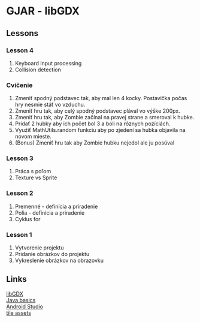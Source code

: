 # GJAR - libGDX
## Lessons
### Lesson 4
1. Keyboard input processing
1. Collision detection
### Cvičenie
1. Zmeniť spodný podstavec tak, aby mal len 4 kocky. Postavička počas hry nesmie stáť vo vzduchu.
1. Zmeniť hru tak, aby celý spodný podstavec plával vo výške 200px.
1. Zmeniť hru tak, aby Zombie začínal na pravej strane a smeroval k hubke.
1. Pridať 2 hubky aby ich počet bol 3 a boli na rôznych pozíciách.
1. Využiť MathUtils.random funkciu aby po zjedení sa hubka objavila na novom mieste.
1. (Bonus) Zmeniť hru tak aby Zombie hubku nejedol ale ju posúval
### Lesson 3
1. Práca s poľom
1. Texture vs Sprite
### Lesson 2
1. Premenné - definícia a priradenie
1. Polia - definícia a priradenie
1. Cyklus for
### Lesson 1
1. Vytvorenie projektu
1. Pridanie obrázkov do projektu
1. Vykreslenie obrázkov na obrazovku
## Links
[libGDX](https://libgdx.badlogicgames.com/)<br/>
[Java basics](https://www.tutorialspoint.com/java/index.htm)<br/>
[Android Studio](https://developer.android.com/studio/)<br/>
[tile assets](https://www.gameart2d.com/freebies.html)